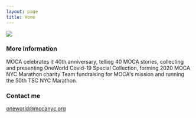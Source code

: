 ```yaml
---
layout: page
title: Home  
---
```


![](https://user-images.githubusercontent.com/47676628/83377627-bf09b700-a408-11ea-9ba6-6df690305d35.jpg)

### More Information

MOCA celebrates it 40th anniversary, telling 40 MOCA stories, collecting and presenting OneWorld Covid-19 Special Collection, forming 2020 MOCA NYC Marathon charity Team fundraising for MOCA's mission and running the 50th TSC NYC Marathon.

### Contact me

[oneworld@mocanyc.org](mailto:oneworld@mocanyc.org)
